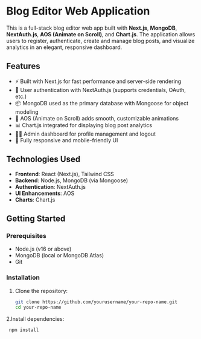 # Blog Editor Web Application

This is a full-stack blog editor web app built with **Next.js**, **MongoDB**, **NextAuth.js**, **AOS (Animate on Scroll)**, and **Chart.js**. The application allows users to register, authenticate, create and manage blog posts, and visualize analytics in an elegant, responsive dashboard.

## Features

- ⚡ Built with Next.js for fast performance and server-side rendering
- 🔐 User authentication with NextAuth.js (supports credentials, OAuth, etc.)
- 📦 MongoDB used as the primary database with Mongoose for object modeling
- 🎨 AOS (Animate on Scroll) adds smooth, customizable animations
- 📊 Chart.js integrated for displaying blog post analytics
- 🧑‍💻 Admin dashboard for profile management and logout
- 📱 Fully responsive and mobile-friendly UI

## Technologies Used

- **Frontend**: React (Next.js), Tailwind CSS
- **Backend**: Node.js, MongoDB (via Mongoose)
- **Authentication**: NextAuth.js
- **UI Enhancements**: AOS
- **Charts**: Chart.js

## Getting Started

### Prerequisites

- Node.js (v16 or above)
- MongoDB (local or MongoDB Atlas)
- Git

### Installation

1. Clone the repository:

   ```bash
   git clone https://github.com/yourusername/your-repo-name.git
   cd your-repo-name

2.Install dependencies:

  ```bash
   npm install




